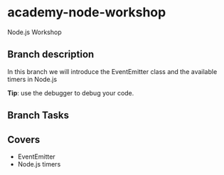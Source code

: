 # academy-node-workshop

Node.js Workshop

## Branch description

In this branch we will introduce the EventEmitter class and the available timers
in Node.js

**Tip**: use the debugger to debug your code.

## Branch Tasks

## Covers

- EventEmitter
- Node.js timers
